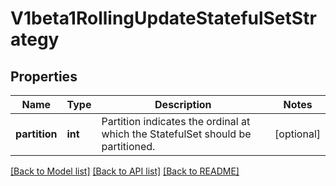 # V1beta1RollingUpdateStatefulSetStrategy

## Properties
Name | Type | Description | Notes
------------ | ------------- | ------------- | -------------
**partition** | **int** | Partition indicates the ordinal at which the StatefulSet should be partitioned. | [optional] 

[[Back to Model list]](../README.md#documentation-for-models) [[Back to API list]](../README.md#documentation-for-api-endpoints) [[Back to README]](../README.md)


